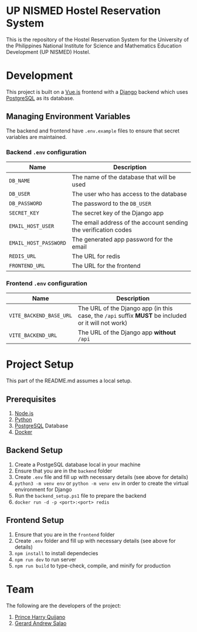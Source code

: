 # UP NISMED Hostel Reservation System
This is the repository of the Hostel Reservation System for the University of the Philippines National Institute for Science and Mathematics Education Development (UP NISMED) Hostel.

# Development
This project is built on a [Vue.js](https://vuejs.org) frontend with a [Django](https://www.djangoproject.com) backend which uses [PostgreSQL](https://www.postgresql.org) as its database.

## Managing Environment Variables
The backend and frontend have `.env.example` files to ensure that secret variables are maintained.

### Backend `.env` configuration
| **Name**                | **Description**                                                    |
| ----------------------- | ------------------------------------------------------------------ |
| `DB_NAME`               | The name of the database that will be used |
| `DB_USER`               | The user who has access to the database |
| `DB_PASSWORD`           | The password to the `DB_USER` |
| `SECRET_KEY`            | The secret key of the Django app |
| `EMAIL_HOST_USER`       | The email address of the account sending the verification codes |
| `EMAIL_HOST_PASSWORD`   | The generated app password for the email |
| `REDIS_URL`             | The URL for redis |
| `FRONTEND_URL`          | The URL for the frontend |

### Frontend `.env` configuration
| **Name**                | **Description**                                                    |
| ----------------------- | ------------------------------------------------------------------ |
| `VITE_BACKEND_BASE_URL` | The URL of the Django app (in this case, the `/api` suffix **MUST** be included or it will not work) |
| `VITE_BACKEND_URL` | The URL of the Django app **without** `/api` |

# Project Setup
This part of the README.md assumes a local setup.

## Prerequisites
1. [Node.js](https://nodejs.org/en)
2. [Python](https://www.python.org)
3. [PostgreSQL](https://www.postgresql.org) Database
4. [Docker](https://www.docker.com)

## Backend Setup
1. Create a PostgeSQL database local in your machine
2. Ensure that you are in the `backend` folder
3. Create `.env` file and fill up with necessary details (see above for details)
4. `python3 -m venv env` or `python -m venv env` in order to create the virtual environment for Django
5. Run the `backend_setup.ps1` file to prepare the backend
6. `docker run -d -p <port>:<port> redis`

## Frontend Setup
1. Ensure that you are in the `frontend` folder
2. Create `.env` folder and fill up with necessary details (see above for details)
3. `npm install` to install dependecies
4. `npm run dev` to run server
5. `npm run build` to type-check, compile, and minify for production

# Team
The following are the developers of the project:
1. [Prince Harry Quijano](https://github.com/Harry2166)
2. [Gerard Andrew Salao](https://github.com/gsalao)

